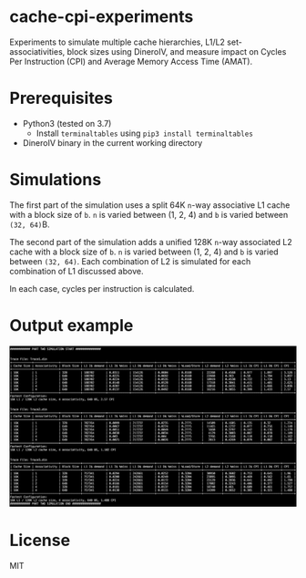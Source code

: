 # cache-cpi-experiments
Experiments to simulate multiple cache hierarchies, L1/L2 set-associativities, block sizes using DineroIV, and measure impact on Cycles Per Instruction (CPI) and Average Memory Access Time (AMAT).

# Prerequisites

* Python3 (tested on 3.7)
	- Install `terminaltables` using `pip3 install terminaltables`
* DineroIV binary in the current working directory

# Simulations
The first part of the simulation uses a split 64K `n`-way associative L1 cache with a block size of `b`. `n` is varied between (1, 2, 4) and `b` is varied between `(32, 64)`B. 

The second part of the simulation adds a unified 128K `n`-way associated L2 cache with a block size of `b`. `n` is varied between (1, 2, 4) and `b` is varied between `(32, 64)`. Each combination of L2 is simulated for each combination of L1 discussed above.

In each case, cycles per instruction is calculated.

# Output example
<img src="cache-sim-part-2.png" />

# License
MIT
